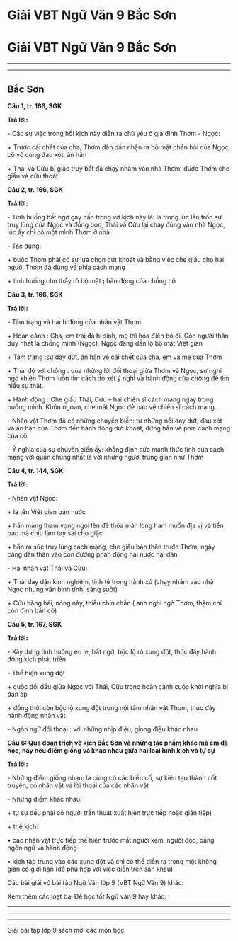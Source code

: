 # Giải VBT Ngữ Văn 9 Bắc Sơn

# Giải VBT Ngữ Văn 9 Bắc Sơn

* * *

* * *

## Bắc Sơn

**Câu 1, tr. 166, SGK**

**Trả lời:**

\- Các sự việc trong hồi kịch này diễn ra chủ yếu ở gia đình Thơm - Ngọc:

\+ Trước cái chết của cha, Thơm dần dần nhận ra bộ mặt phản bội của Ngọc, cô vô cùng đau xót, ân hận

\+ Thái và Cửu bị giặc truy bắt đã chạy nhầm vào nhà Thơm, được Thơm che giấu và cứu thoát

**Câu 2, tr. 166, SGK**

**Trả lời:**

\- Tình huống bất ngờ gay cấn trong vở kịch này là: là trong lúc lẩn trốn sự truy lùng của Ngọc và đồng bọn, Thái và Cửu lại chạy đúng vào nhà Ngọc, lúc ấy chỉ có một mình Thơm ở nhà

\- Tác dụng: 

\+ buộc Thơm phải có sự lựa chọn dứt khoát và bằng việc che giấu cho hai người Thơm đã đứng về phía cách mạng

\+ tình huống cho thấy rõ bộ mặt phản động của chồng cô

**Câu 3, tr. 166, SGK**

**Trả lời:**

\- Tâm trạng và hành động của nhân vật Thơm

\+ Hoàn cảnh : Cha, em trai đã hi sinh, mẹ thì hóa điên bỏ đi. Còn người thân duy nhất là chồng mình (Ngọc), Ngọc đang dần lộ bộ mặt Việt gian

\+ Tâm trạng :sự day dứt, ân hận về cái chết của cha, em và mẹ của Thơm 

\+ Thái độ với chồng : qua những lời đối thoại giữa Thơm và Ngọc, sự nghi ngờ khiến Thơm luôn tìm cách dò xét ý nghĩ và hành động của chồng để tìm hiểu sự thật.

\+ Hành động : Che giấu Thái, Cửu – hai chiến sĩ cách mạng ngày trong buồng mình. Khôn ngoan, che mắt Ngọc để bảo vệ chiến sĩ cách mạng.

\- Nhân vật Thơm đã có những chuyển biến: từ những nỗi day dứt, đau xót và ân hận của Thơm đến hành động dứt khoát, đứng hẳn về phía cách mạng của cô

\- Ý nghĩa của sự chuyển biến ấy: khẳng định sức mạnh thức tỉnh của cách mạng với quần chúng nhất là với những người trung gian như Thơm

**Câu 4, tr. 144, SGK**

**Trả lời:**

\- Nhân vật Ngọc: 

\+ là tên Việt gian bán nước

\+ hắn mang tham vọng ngoi lên để thỏa mãn lòng ham muốn địa vị và tiền bạc mà chịu làm tay sai cho giặc

\+ hắn ra sức truy lùng cách mạng, che giấu bản thân trước Thơm, ngày càng dấn thân vào con đường phản động hai nước hại dân

\- Hai nhân vật Thái và Cửu: 

\+ Thái dày dặn kinh nghiệm, tinh tế trong hành xử (chạy nhầm vào nhà Ngọc nhưng vẫn bình tĩnh, sáng suốt)

\+ Cửu hăng hái, nóng nảy, thiếu chín chắn ( anh nghi ngờ Thơm, thậm chí còn định bắn cô)

**Câu 5, tr. 167, SGK**

**Trả lời:**

\- Xây dựng tình huống éo le, bất ngờ, bộc lộ rõ xung đột, thúc đẩy hành động kịch phát triển

\- Thể hiện xung đột

\+ cuộc đối đầu giữa Ngọc với Thái, Cửu trong hoàn cảnh cuộc khởi nghĩa bị đàn áp 

\+ đồng thời còn bộc lộ xung đột trong nội tâm nhân vật Thơm, thúc đẩy hành động nhân vật

\- Ngôn ngữ đối thoại : với những nhịp điệu, giọng điệu khác nhau

**Câu 6: Qua đoạn trích vở kịch Bắc Sơn và những tác phẩm khác mà em đã học, hãy nêu điểm giống và khác nhau giữa hai loại hình kịch và tự sự**

**Trả lời:**

\- Những điểm giống nhau: là cùng có các biến cố, sự kiện tạo thành cốt truyện, có nhân vật và lời thoại của các nhân vật

\- Những điểm khác nhau:

\+ tự sự đều phải có người trần thuật xuất hiện trực tiếp hoặc gián tiếp)

\+ thể kịch:

• các nhân vật trực tiếp thể hiện trước mắt người xem, người đọc, bằng ngôn ngữ và hành động

• kịch tập trung vào các xung đột và chỉ có thể diễn ra trong một không gian có giới hạn (để phù hợp với việc diễn trên sân khấu)

Các bài giải vở bài tập Ngữ Văn lớp 9 (VBT Ngữ Văn 9) khác:

Xem thêm các loạt bài Để học tốt Ngữ văn 9 hay khác:

* * *

* * *

* * *

Giải bài tập lớp 9 sách mới các môn học
